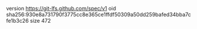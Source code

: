 version https://git-lfs.github.com/spec/v1
oid sha256:930e8a731790f3775cc8e365ce1ffdf50309a50dd259bafed34bba7cfe1b3c26
size 472
